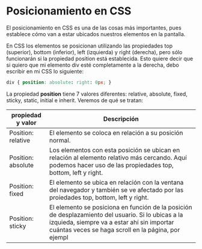# Posicionamiento en CSS

El posicionamiento en CSS es una de las cosas más importantes, pues establece cómo van a estar ubicados nuestros elementos en la pantalla.

En CSS los elementos se posicionan utilizando las propiedades top (superior), bottom (inferior), left (izquierda) y right (derecha), pero sólo funcionarán si la propiedad position está establecida. Esto quiere decir que si quiero que mi elemento div esté completamente a la derecha, debo escribir en mi CSS lo siguiente:

```CSS
div { position: absolute: right: 0px; }
```
La propiedad **position** tiene 7 valores diferentes: relative, absolute, fixed, sticky, static, initial e inherit. Veremos de qué se tratan:

| propiedad y valor  | Descripción                                                                                                                                                   |
| ------------------ | ------------------------------------------------------------------------------------------------------------------------------------------------------------- |
| Position: relative | El elemento se coloca en relación a su posición normal.                                                                                                       |
| Position: absolute | Los elementos con esta posición se ubican en relación al elemento relativo más cercando. Aquí podemos hacer uso de las propiedades top, bottom, left y right. |
| Position: fixed    | El elemento se ubica en relación con la ventana del navegador y también se ve afectado por las proiedades top, bottom, left y right.                          |
| Position: sticky   | El elemento se posiciona en función de la posición de desplazamiento del usuario. Si lo ubicas a la izquieda, siempre va a estar ahí sin importar cuántas veces se haga scroll en la página, por ejempl                                                                                                                                                              |
